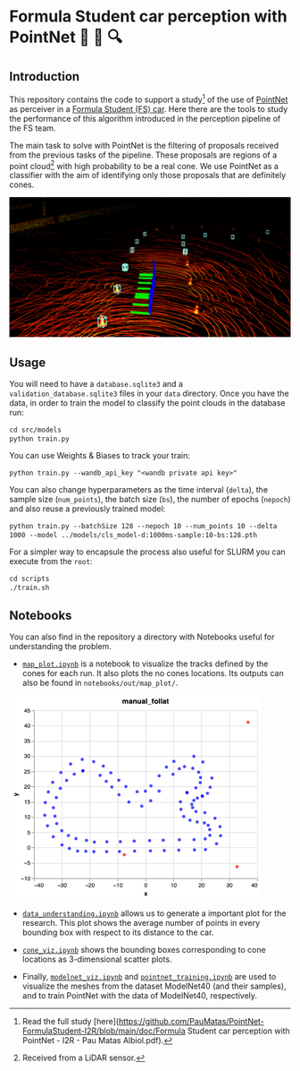 # Formula Student car perception with PointNet :checkered_flag: :small_red_triangle: :mag:

## Introduction

This repository contains the code to support a study[^1] of the use of [PointNet](https://github.com/charlesq34/pointnet) as perceiver in a [Formula Student (FS) car](https://bcnemotorsport.upc.edu). Here there are the tools to study the performance of this algorithm introduced in the perception pipeline of the FS team.

The main task to solve with PointNet is the filtering of proposals received from the previous tasks of the pipeline. These proposals are regions of a point cloud[^2] with high probability to be a real cone. We use PointNet as a classifier with the aim of identifying only those proposals that are definitely cones.

![bounding_boxes_to_be_classified](https://github.com/PauMatas/PointNet-FormulaStudent-I2R/blob/main/doc/observations.png)

[^1]: Read the full study [here](https://github.com/PauMatas/PointNet-FormulaStudent-I2R/blob/main/doc/Formula Student car perception with PointNet - I2R - Pau Matas Albiol.pdf).
[^2]: Received from a LiDAR sensor.

## Usage

You will need to have a `database.sqlite3` and a `validation_database.sqlite3` files in your `data` directory. Once you have the data, in order to train the model to classify the point clouds in the database run:

```Shell
cd src/models
python train.py
```

You can use Weights & Biases to track your train:

```Shell
python train.py --wandb_api_key "<wandb private api key>"
```

You can also change hyperparameters as the time interval (`delta`), the sample size (`num_points`), the batch size (`bs`), the number of epochs (`nepoch`) and also reuse a previously trained model:

```Shell
python train.py --batchSize 128 --nepoch 10 --num_points 10 --delta 1000 --model ../models/cls_model-d:1000ms-sample:10-bs:128.pth
```

For a simpler way to encapsule the process also useful for SLURM you can execute from the `root`:

```Shell
cd scripts
./train.sh
```

## Notebooks

You can also find in the repository a directory with Notebooks useful for understanding the problem.

- [`map_plot.ipynb`](https://github.com/PauMatas/PointNet-FormulaStudent-I2R/blob/main/notebooks/map_plot.ipynb) is a notebook to visualize the tracks defined by the cones for each run. It also plots the no cones locations. Its outputs can also be found in `notebooks/out/map_plot/`.

![map_plot](https://github.com/PauMatas/PointNet-FormulaStudent-I2R/blob/main/notebooks/out/map_plot/manual_follat.png)

- [`data_understanding.ipynb`](https://github.com/PauMatas/PointNet-FormulaStudent-I2R/blob/main/notebooks/data_understanding.ipynb) allows us to generate a important plot for the research. This plot shows the average number of points in every bounding box with respect to its distance to the car.

- [`cone_viz.ipynb`](https://github.com/PauMatas/PointNet-FormulaStudent-I2R/blob/main/notebooks/cone_viz.ipynb) shows the bounding boxes corresponding to cone locations as 3-dimensional scatter plots.

- Finally, [`modelnet_viz.ipynb`](https://github.com/PauMatas/PointNet-FormulaStudent-I2R/blob/main/notebooks/modelnet_viz.ipynb) and [`pointnet_training.ipynb`](https://github.com/PauMatas/PointNet-FormulaStudent-I2R/blob/main/notebooks/pointnet_training.ipynb) are used to visualize the meshes from the dataset ModelNet40 (and their samples), and to train PointNet with the data of ModelNet40, respectively.
